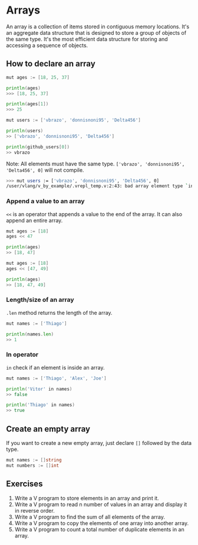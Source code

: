 # Arrays

An array is a collection of items stored in contiguous memory locations. It's an aggregate data structure that is designed to store a group of objects of the same type. It's the most efficient data structure for storing and accessing a sequence of objects.

## How to declare an array

```go
mut ages := [18, 25, 37]

println(ages)
>>> [18, 25, 37]

println(ages[1])
>>> 25

mut users := ['vbrazo', 'donnisnoni95', 'Delta456']

println(users)
>> ['vbrazo', 'donnisnoni95', 'Delta456']

println(github_users[0])
>> vbrazo
```

Note: All elements must have the same type. `['vbrazo', 'donnisnoni95', 'Delta456', 0]` will not compile.

```bash
>>> mut users := ['vbrazo', 'donnisnoni95', 'Delta456', 0]
/user/vlang/v_by_example/.vrepl_temp.v:2:43: bad array element type `int` instead of `string`
```

### Append a value to an array

`<<` is an operator that appends a value to the end of the array. It can also append an entire array.

```go
mut ages := [18]
ages << 47

println(ages)
>> [18, 47]

mut ages := [18]
ages << [47, 49]

println(ages)
>> [18, 47, 49]
```

### Length/size of an array

`.len` method returns the length of the array.

```go
mut names := ['Thiago']

println(names.len)
>> 1
```

### In operator

`in` check if an element is inside an array.

```go
mut names := ['Thiago', 'Alex', 'Joe']

println('Vitor' in names)
>> false

println('Thiago' in names)
>> true
```

## Create an empty array

If you want to create a new empty array, just declare `[]` followed by the data type.

```go
mut names := []string
mut numbers := []int
```

## Exercises

1. Write a V program to store elements in an array and print it.
2. Write a V program to read n number of values in an array and display it in reverse order.
3. Write a V program to find the sum of all elements of the array.
4. Write a V program to copy the elements of one array into another array.
5. Write a V program to count a total number of duplicate elements in an array.
